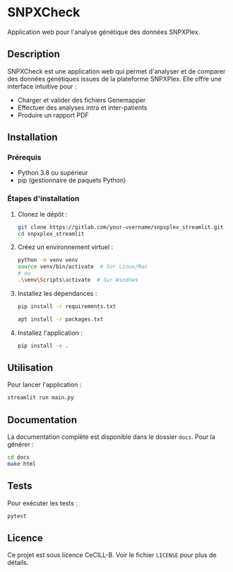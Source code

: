 # SNPXCheck

Application web pour l'analyse génétique des données SNPXPlex.

## Description

SNPXCheck est une application web qui permet d'analyser et de comparer des données génétiques issues de la plateforme SNPXPlex. Elle offre une interface intuitive pour :

- Charger et valider des fichiers Genemapper
- Effectuer des analyses intra et inter-patients
- Produire un rapport PDF

## Installation

### Prérequis

- Python 3.8 ou supérieur
- pip (gestionnaire de paquets Python)

### Étapes d'installation

1. Clonez le dépôt :
   ```bash
   git clone https://gitlab.com/your-username/snpxplex_streamlit.git
   cd snpxplex_streamlit
   ```

2. Créez un environnement virtuel :
   ```bash
   python -m venv venv
   source venv/bin/activate  # Sur Linux/Mac
   # ou
   .\venv\Scripts\activate  # Sur Windows
   ```

3. Installez les dépendances :
   ```bash
   pip install -r requirements.txt
   ```
   ```bash
   apt install -r packages.txt
   ```

4. Installez l'application :
   ```bash
   pip install -e .
   ```

## Utilisation

Pour lancer l'application :
```bash
streamlit run main.py
```

## Documentation

La documentation complète est disponible dans le dossier `docs`. Pour la générer :

```bash
cd docs
make html
```

## Tests

Pour exécuter les tests :
```bash
pytest
```

## Licence

Ce projet est sous licence CeCILL-B. Voir le fichier `LICENSE` pour plus de détails.